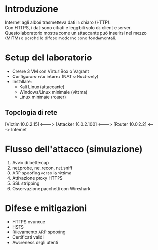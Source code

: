 # Introduzione
Internet agli albori trasmetteva dati in chiaro (HTTP).  
Con HTTPS, i dati sono cifrati e leggibili solo da client e server.  
Questo laboratorio mostra come un attaccante può inserirsi nel mezzo (MITM) e perché le difese moderne sono fondamentali.

# Setup del laboratorio
- Creare 3 VM con VirtualBox o Vagrant
- Configurare rete interna (NAT o Host-only)
- Installare:
  - Kali Linux (attaccante)
  - Windows/Linux minimale (vittima)
  - Linux minimale (router)

## Topologia di rete
[Victim 10.0.2.15] <---> [Attacker 10.0.2.100] <---> [Router 10.0.2.2] <---> Internet

# Flusso dell'attacco (simulazione)
1. Avvio di bettercap
2. net.probe, net.recon, net.sniff
3. ARP spoofing verso la vittima
4. Attivazione proxy HTTPS
5. SSL stripping
6. Osservazione pacchetti con Wireshark

# Difese e mitigazioni
- HTTPS ovunque
- HSTS
- Rilevamento ARP spoofing
- Certificati validi
- Awareness degli utenti
